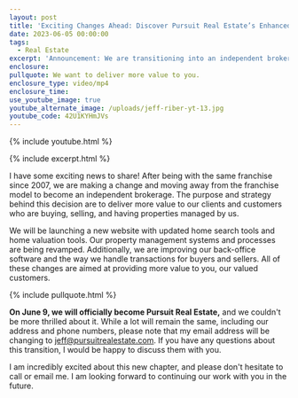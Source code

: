 ```yaml
---
layout: post
title: 'Exciting Changes Ahead: Discover Pursuit Real Estate’s Enhanced Services'
date: 2023-06-05 00:00:00
tags:
  - Real Estate
excerpt: 'Announcement: We are transitioning into an independent brokerage!'
enclosure:
pullquote: We want to deliver more value to you.
enclosure_type: video/mp4
enclosure_time:
use_youtube_image: true
youtube_alternate_image: /uploads/jeff-riber-yt-13.jpg
youtube_code: 42U1KYHmJVs
---
```

{% include youtube.html %}

{% include excerpt.html %}

I have some exciting news to share! After being with the same franchise since 2007, we are making a change and moving away from the franchise model to become an independent brokerage. The purpose and strategy behind this decision are to deliver more value to our clients and customers who are buying, selling, and having properties managed by us.

We will be launching a new website with updated home search tools and home valuation tools. Our property management systems and processes are being revamped. Additionally, we are improving our back-office software and the way we handle transactions for buyers and sellers. All of these changes are aimed at providing more value to you, our valued customers.

{% include pullquote.html %}

**On June 9, we will officially become Pursuit Real Estate,** and we couldn't be more thrilled about it. While a lot will remain the same, including our address and phone numbers, please note that my email address will be changing to [jeff@pursuitrealestate.com](mailto:jeff@pursuitrealestate.com). If you have any questions about this transition, I would be happy to discuss them with you.

I am incredibly excited about this new chapter, and please don't hesitate to call or email me. I am looking forward to continuing our work with you in the future.
